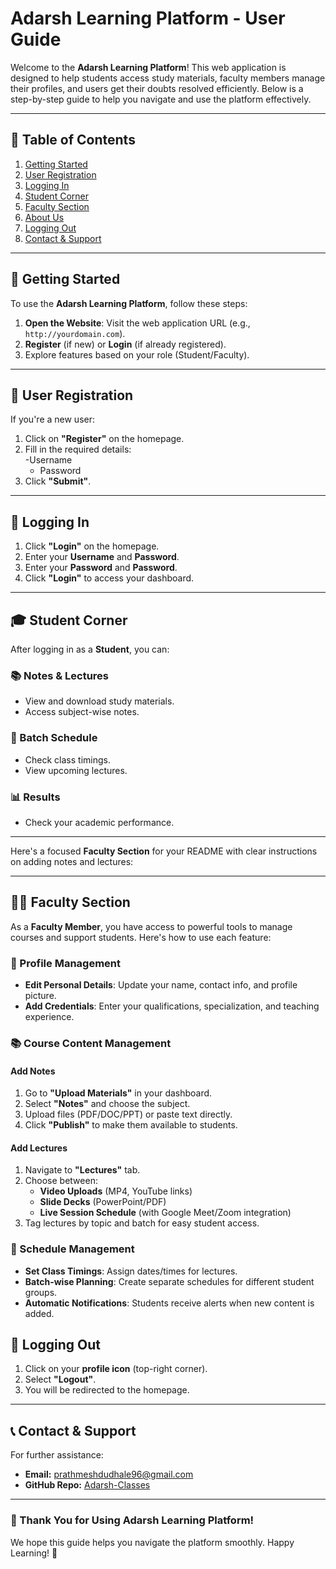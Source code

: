 # **Adarsh Learning Platform - User Guide**  

Welcome to the **Adarsh Learning Platform**! This web application is designed to help students access study materials, faculty members manage their profiles, and users get their doubts resolved efficiently. Below is a step-by-step guide to help you navigate and use the platform effectively.  

---

## **📌 Table of Contents**  
1. [Getting Started](#-getting-started)  
2. [User Registration](#-user-registration)  
3. [Logging In](#-logging-in)  
4. [Student Corner](#-student-corner)  
5. [Faculty Section](#-faculty-section)  
6. [About Us](#-about-us)  
7. [Logging Out](#-logging-out)  
8. [Contact & Support](#-contact--support)  

---

## **🚀 Getting Started**  
To use the **Adarsh Learning Platform**, follow these steps:  
1. **Open the Website**: Visit the web application URL (e.g., `http://yourdomain.com`).  
2. **Register** (if new) or **Login** (if already registered).  
3. Explore features based on your role (Student/Faculty).  

---

## **📝 User Registration**  
If you're a new user:  
1. Click on **"Register"** on the homepage.  
2. Fill in the required details:  
   -Username 
   - Password   
3. Click **"Submit"**.  


---

## **🔑 Logging In**  
1. Click **"Login"** on the homepage.  
2. Enter your **Username** and **Password**.  
3. Enter your **Password** and **Password**. 
4. Click **"Login"** to access your dashboard.  

---

## **🎓 Student Corner**  
After logging in as a **Student**, you can:  
### **📚 Notes & Lectures**  
- View and download study materials.  
- Access subject-wise notes.  

### **📅 Batch Schedule**  
- Check class timings.  
- View upcoming lectures.  

### **📊 Results**  
- Check your academic performance.  

---

Here's a focused **Faculty Section** for your README with clear instructions on adding notes and lectures:

---

## **👨‍🏫 Faculty Section**  

As a **Faculty Member**, you have access to powerful tools to manage courses and support students. Here's how to use each feature:  

### **👤 Profile Management**  
- **Edit Personal Details**: Update your name, contact info, and profile picture.  
- **Add Credentials**: Enter your qualifications, specialization, and teaching experience.  

### **📚 Course Content Management**  
#### **Add Notes**  
1. Go to **"Upload Materials"** in your dashboard.  
2. Select **"Notes"** and choose the subject.  
3. Upload files (PDF/DOC/PPT) or paste text directly.  
4. Click **"Publish"** to make them available to students.  

#### **Add Lectures**  
1. Navigate to **"Lectures"** tab.  
2. Choose between:  
   - **Video Uploads** (MP4, YouTube links)  
   - **Slide Decks** (PowerPoint/PDF)  
   - **Live Session Schedule** (with Google Meet/Zoom integration)  
3. Tag lectures by topic and batch for easy student access.  

### **📅 Schedule Management**  
- **Set Class Timings**: Assign dates/times for lectures.  
- **Batch-wise Planning**: Create separate schedules for different student groups.  
- **Automatic Notifications**: Students receive alerts when new content is added.  


## **🚪 Logging Out**  
1. Click on your **profile icon** (top-right corner).  
2. Select **"Logout"**.  
3. You will be redirected to the homepage.  

---


## **📞 Contact & Support**  
For further assistance:  
- **Email:** prathmeshdudhale96@gmail.com 
- **GitHub Repo:** [Adarsh-Classes](https://github.com/PrathmeshDudhale96/Adarsh-Classes.git)  

---

### **🎉 Thank You for Using Adarsh Learning Platform!**  
We hope this guide helps you navigate the platform smoothly. Happy Learning! 🚀  


